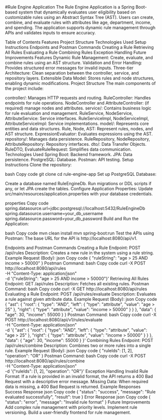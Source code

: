 #Rule Engine Application
The Rule Engine Application is a Spring Boot-based system that dynamically evaluates user eligibility based on customizable rules using an Abstract Syntax Tree (AST). Users can create, combine, and evaluate rules with attributes like age, department, income, and spending. The application supports dynamic rule management through APIs and validates inputs to ensure accuracy.

Table of Contents
Features
Project Structure
Technologies Used
Setup Instructions
Endpoints and Postman Commands
Creating a Rule
Retrieving All Rules
Evaluating a Rule
Combining Rules
Exception Handling
Future Improvements
Features
Dynamic Rule Management: Create, evaluate, and combine rules using an AST structure.
Validation and Error Handling: Provides structured error messages for invalid inputs.
Three-tier Architecture: Clean separation between the controller, service, and repository layers.
Extensible Data Model: Stores rules and node structures, enabling dynamic modifications.
Project Structure
The main components of the project include:

controller/: Manages HTTP requests and routing.
RuleController: Handles endpoints for rule operations.
NodeController and AttributeController: (if required) manage nodes and attributes.
service/: Contains business logic for rule evaluation and management.
RuleService, NodeService, AttributeService: Service interfaces.
RuleServiceImpl, NodeServiceImpl, AttributeServiceImpl: Service implementations.
model/: Represents core entities and data structures.
Rule, Node, AST: Represent rules, nodes, and AST structure.
ExpressionEvaluator: Evaluates expressions using the AST.
repository/: Manages data persistence.
RuleRepository, NodeRepository, AttributeRepository: Repository interfaces.
dto/: Data Transfer Objects.
RuleDTO, EvaluateRuleRequest: Simplifies data communication.
Technologies Used
Spring Boot: Backend framework.
JPA: Data persistence.
PostgreSQL: Database.
Postman: API testing.
Setup Instructions
Clone the repository:

bash
Copy code
git clone <repository-url>
cd rule-engine-app
Set up PostgreSQL Database:

Create a database named RuleEngineDb.
Run migrations or DDL scripts if any, or let JPA create the tables.
Configure Application Properties: Update src/main/resources/application.properties with your database credentials.

properties
Copy code
spring.datasource.url=jdbc:postgresql://localhost:5432/RuleEngineDb
spring.datasource.username=your_db_username
spring.datasource.password=your_db_password
Build and Run the Application:

bash
Copy code
mvn clean install
mvn spring-boot:run
Test the APIs using Postman: The base URL for the API is http://localhost:8080/api/v1.

Endpoints and Postman Commands
Creating a Rule
Endpoint: POST /api/rules
Description: Creates a new rule in the system using a rule string.
Example Request (Body):
json
Copy code
{
  "ruleString": "age > 25 AND income > 50000"
}
Postman Command:
bash
Copy code
curl -X POST http://localhost:8080/api/rules \
-H "Content-Type: application/json" \
-d '{"ruleString": "age > 25 AND income > 50000"}'
Retrieving All Rules
Endpoint: GET /api/rules
Description: Fetches all existing rules.
Postman Command:
bash
Copy code
curl -X GET http://localhost:8080/api/rules
Evaluating a Rule
Endpoint: POST /api/rules/evaluate
Description: Evaluates a rule against given attribute data.
Example Request (Body):
json
Copy code
{
  "ast": {
    "root": {
      "type": "AND",
      "left": {
        "type": "attribute",
        "value": "age > 25"
      },
      "right": {
        "type": "attribute",
        "value": "income > 50000"
      }
    }
  },
  "data": {
    "age": 30,
    "income": 55000
  }
}
Postman Command:
bash
Copy code
curl -X POST http://localhost:8080/api/v1/rules/evaluate \
-H "Content-Type: application/json" \
-d '{
      "ast": {
        "root": {
          "type": "AND",
          "left": {
            "type": "attribute",
            "value": "age > 25"
          },
          "right": {
            "type": "attribute",
            "value": "income > 50000"
          }
        }
      },
      "data": {
        "age": 30,
        "income": 55000
      }
    }'
Combining Rules
Endpoint: POST /api/rules/combine
Description: Combines two or more rules into a single rule.
Example Request (Body):
json
Copy code
{
  "ruleIds": [1, 2],
  "operation": "OR"
}
Postman Command:
bash
Copy code
curl -X POST http://localhost:8080/api/rules/combine \
-H "Content-Type: application/json" \
-d '{"ruleIds": [1, 2], "operation": "OR"}'
Exception Handling
Invalid Rule Format:
If a rule is provided in an invalid format, the API returns a 400 Bad Request with a descriptive error message.
Missing Data:
When required data is missing, a 400 Bad Request is returned.
Example Responses
Success Response
json
Copy code
{
  "status": "success",
  "message": "Rule evaluated successfully",
  "result": true
}
Error Response
json
Copy code
{
  "status": "error",
  "message": "Invalid rule format"
}
Future Improvements
Add complex rule management with priority levels.
Implement rule versioning.
Build a user-friendly frontend for rule management.
